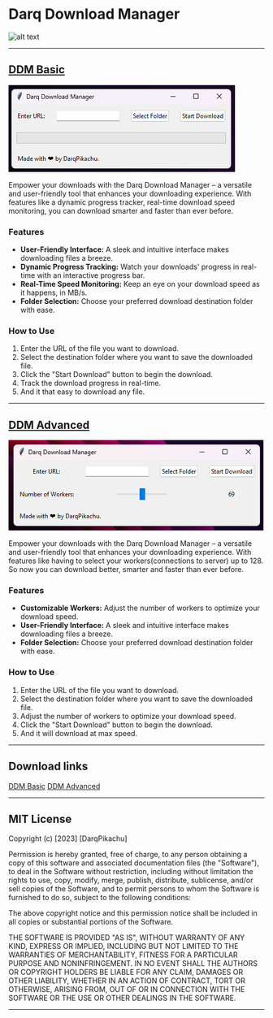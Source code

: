 # Darq Download Manager

![alt text](https://raw.githubusercontent.com/darqpikachu/Darq-Download-Manager/main/DDM.ico?raw=true)

--------------------------------------------------------------------------------------------------

## [DDM Basic](https://github.com/darqpikachu/Darq-Download-Manager/releases/download/DDM-Basic/DDM.Basic.exe)

![alt text](https://raw.githubusercontent.com/darqpikachu/Darq-Download-Manager/main/basic-ui.png?raw=true)

Empower your downloads with the Darq Download Manager – a versatile and user-friendly tool that enhances your downloading experience. With features like a dynamic progress tracker, real-time download speed monitoring, you can download smarter and faster than ever before.


### Features

- **User-Friendly Interface:** A sleek and intuitive interface makes downloading files a breeze.
- **Dynamic Progress Tracking:** Watch your downloads' progress in real-time with an interactive progress bar.
- **Real-Time Speed Monitoring:** Keep an eye on your download speed as it happens, in MB/s.
- **Folder Selection:** Choose your preferred download destination folder with ease.


### How to Use

1. Enter the URL of the file you want to download.
2. Select the destination folder where you want to save the downloaded file.
3. Click the "Start Download" button to begin the download.
4. Track the download progress in real-time.
5. And it that easy to download any file.


--------------------------------------------------------------------------------------------------

## [DDM Advanced](https://github.com/darqpikachu/Darq-Download-Manager/releases/download/DDM-Advanced/DDM.Advanced.exe)

![alt text](https://raw.githubusercontent.com/darqpikachu/Darq-Download-Manager/main/advanced-ui.png?raw=true)

Empower your downloads with the Darq Download Manager – a versatile and user-friendly tool that enhances your downloading experience. With features like having to select your workers(connections to server) up to 128. So now you can download better, smarter and faster than ever before.


### Features

- **Customizable Workers:** Adjust the number of workers to optimize your download speed.
- **User-Friendly Interface:** A sleek and intuitive interface makes downloading files a breeze.
- **Folder Selection:** Choose your preferred download destination folder with ease.


### How to Use

1. Enter the URL of the file you want to download.
2. Select the destination folder where you want to save the downloaded file.
3. Adjust the number of workers to optimize your download speed.
4. Click the "Start Download" button to begin the download.
5. And it will download at max speed.


--------------------------------------------------------------------------------------------------


## Download links

[DDM Basic](https://github.com/darqpikachu/Darq-Download-Manager/releases/download/DDM-Basic/DDM.Basic.exe)
[DDM Advanced](https://github.com/darqpikachu/Darq-Download-Manager/releases/download/DDM-Advanced/DDM.Advanced.exe)


--------------------------------------------------------------------------------------------------


## MIT License

Copyright (c) [2023] [DarqPikachu]

Permission is hereby granted, free of charge, to any person obtaining a copy
of this software and associated documentation files (the "Software"), to deal
in the Software without restriction, including without limitation the rights
to use, copy, modify, merge, publish, distribute, sublicense, and/or sell
copies of the Software, and to permit persons to whom the Software is
furnished to do so, subject to the following conditions:

The above copyright notice and this permission notice shall be included in all
copies or substantial portions of the Software.

THE SOFTWARE IS PROVIDED "AS IS", WITHOUT WARRANTY OF ANY KIND, EXPRESS OR
IMPLIED, INCLUDING BUT NOT LIMITED TO THE WARRANTIES OF MERCHANTABILITY,
FITNESS FOR A PARTICULAR PURPOSE AND NONINFRINGEMENT. IN NO EVENT SHALL THE
AUTHORS OR COPYRIGHT HOLDERS BE LIABLE FOR ANY CLAIM, DAMAGES OR OTHER
LIABILITY, WHETHER IN AN ACTION OF CONTRACT, TORT OR OTHERWISE, ARISING FROM,
OUT OF OR IN CONNECTION WITH THE SOFTWARE OR THE USE OR OTHER DEALINGS IN THE
SOFTWARE.


--------------------------------------------------------------------------------------------------
